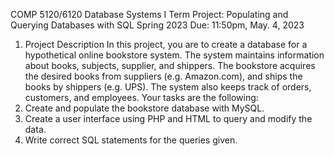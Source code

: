 COMP 5120/6120 Database Systems I
Term Project: Populating and Querying Databases with SQL
Spring 2023
Due: 11:50pm, May. 4, 2023
1. Project Description
In this project, you are to create a database for a hypothetical online bookstore system.
The system maintains information about books, subjects, supplier, and shippers. The
bookstore acquires the desired books from suppliers (e.g. Amazon.com), and ships the
books by shippers (e.g. UPS). The system also keeps track of orders, customers, and
employees.
Your tasks are the following:
1. Create and populate the bookstore database with MySQL.
2. Create a user interface using PHP and HTML to query and modify the data.
3. Write correct SQL statements for the queries given.
